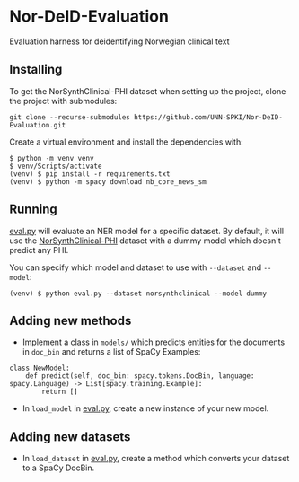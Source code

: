 # Nor-DeID-Evaluation
Evaluation harness for deidentifying Norwegian clinical text

## Installing

To get the NorSynthClinical-PHI dataset when setting up the project, clone the project with submodules:

```
git clone --recurse-submodules https://github.com/UNN-SPKI/Nor-DeID-Evaluation.git
```

Create a virtual environment and install the dependencies with:

```
$ python -m venv venv
$ venv/Scripts/activate
(venv) $ pip install -r requirements.txt
(venv) $ python -m spacy download nb_core_news_sm
```

## Running

[eval.py](eval.py) will evaluate an NER model for a specific dataset. By default, it will use the [NorSynthClinical-PHI](https://github.com/synnobra/NorSynthClinical-PHI) dataset with a dummy model which doesn't predict any PHI.

You can specify which model and dataset to use with `--dataset` and `--model`:

```
(venv) $ python eval.py --dataset norsynthclinical --model dummy
```

## Adding new methods 

* Implement a class in `models/` which predicts entities for the documents in `doc_bin` and returns a list of SpaCy Examples:

```
class NewModel:
    def predict(self, doc_bin: spacy.tokens.DocBin, language: spacy.Language) -> List[spacy.training.Example]:
        return []
```

* In `load_model` in [eval.py](eval.py), create a new instance of your new model. 


## Adding new datasets

* In `load_dataset` in [eval.py](eval.py), create a method which converts your dataset to a SpaCy DocBin.
